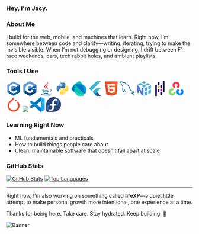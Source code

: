 ### **Hey, I'm Jacy.**

### About Me

I build for the web, mobile, and machines that learn. Right now, I’m somewhere between code and clarity—writing, iterating, trying to make the invisible visible.
When I’m not debugging or designing, I drift between F1 race weekends, cars, tech rabbit holes, and ambient playlists.

### Tools I Use

<div>
  <img src="https://github.com/devicons/devicon/blob/master/icons/c/c-original.svg" width="40"/>
  <img src="https://github.com/devicons/devicon/blob/master/icons/cplusplus/cplusplus-original.svg" width="40"/>
  <img src="https://github.com/devicons/devicon/blob/master/icons/java/java-original.svg" width="40"/>
  <img src="https://github.com/devicons/devicon/blob/master/icons/python/python-original.svg" width="40"/>
  <img src="https://github.com/devicons/devicon/blob/master/icons/dart/dart-original.svg" width="40"/>
  <img src="https://github.com/devicons/devicon/blob/master/icons/flutter/flutter-original.svg" width="40"/>
  <img src="https://github.com/devicons/devicon/blob/master/icons/html5/html5-original.svg" width="40"/>
  <img src="https://github.com/devicons/devicon/blob/master/icons/mysql/mysql-original.svg" width="40"/>
  <img src="https://github.com/devicons/devicon/blob/master/icons/numpy/numpy-original.svg" width="40"/>
  <img src="https://github.com/devicons/devicon/blob/master/icons/pandas/pandas-original.svg" width="40"/>
  <img src="https://github.com/devicons/devicon/blob/master/icons/opencv/opencv-original.svg" width="40"/>
  <img src="https://github.com/devicons/devicon/blob/master/icons/pytorch/pytorch-original.svg" width="40"/>
  <img src="https://w7.pngwing.com/pngs/56/909/png-transparent-tensorflow-deep-learning-keras-machine-learning-caffe-thumbtack-miscellaneous-angle-rectangle.png" width="40"/>
  <img src="https://github.com/devicons/devicon/blob/master/icons/vscode/vscode-original.svg" width="40"/>
  <img src="https://github.com/devicons/devicon/blob/master/icons/fedora/fedora-original.svg" width="40"/>
</div>

### Learning Right Now

* ML fundamentals and practicals
* How to build things people care about
* Clean, maintainable software that doesn’t fall apart at scale

### GitHub Stats

[![GitHub Stats](https://github-readme-stats.vercel.app/api?username=arion52\&show_icons=true\&theme=tokyonight)](https://github.com/anuraghazra/github-readme-stats)
[![Top Languages](https://github-readme-stats.vercel.app/api/top-langs/?username=arion52\&theme=tokyonight\&layout=donut\&langs_count=4)](https://github.com/anuraghazra/github-readme-stats)

---

Right now, I’m also working on something called **lifeXP**—a quiet little attempt to make personal growth more intentional, one experience at a time.

Thanks for being here. Take care. Stay hydrated. Keep building. 🚀

![Banner](https://media1.giphy.com/media/v1.Y2lkPTc5MGI3NjExdHF6cm94dmJhajV5NjFiM2pvcWc1YTZxenp5N3owNmdobHNwcTF0ZiZlcD12MV9pbnRlcm5hbF9naWZfYnlfaWQmY3Q9Zw/Vh1KrUr6Tvl1RFYYk6/giphy.gif)

